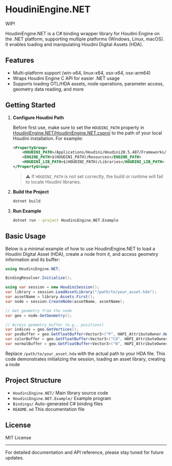 # HoudiniEngine.NET

WIP!

HoudiniEngine.NET is a C# binding wrapper library for Houdini Engine on the .NET platform, supporting multiple platforms (Windows, Linux, macOS). It enables loading and manipulating Houdini Digital Assets (HDA).

## Features

- Multi-platform support (win-x64, linux-x64, osx-x64, osx-arm64)
- Wraps Houdini Engine C API for easier .NET usage
- Supports loading OTL/HDA assets, node operations, parameter access, geometry data reading, and more

## Getting Started

1. **Configure Houdini Path**

   Before first use, make sure to set the `HOUDINI_PATH` property in [HoudiniEngine.NET/HoudiniEngine.NET.csproj](HoudiniEngine.NET/HoudiniEngine.NET.csproj) to the path of your local Houdini installation. For example:

   ```xml
   <PropertyGroup>
       <HOUDINI_PATH>/Applications/Houdini/Houdini20.5.487/Frameworks/Houdini.framework/Versions/20.5</HOUDINI_PATH>
       <ENGINE_PATH>$(HOUDINI_PATH)/Resources</ENGINE_PATH>
       <HOUDINI_LIB_PATH>$(HOUDINI_PATH)/Libraries</HOUDINI_LIB_PATH>
   </PropertyGroup>
   ```

   > ⚠️ If `HOUDINI_PATH` is not set correctly, the build or runtime will fail to locate Houdini libraries.

2. **Build the Project**

   ```sh
   dotnet build
   ```

3. **Run Example**

   ```sh
   dotnet run --project HoudiniEngine.NET.Example
   ```

## Basic Usage

Below is a minimal example of how to use HoudiniEngine.NET to load a Houdini Digital Asset (HDA), create a node from it, and access geometry information and its buffer:

```csharp
using HoudiniEngine.NET;

BindingResolver.Initialize();

using var session = new HoudiniSession();
var library = session.LoadAssetLibrary("/path/to/your_asset.hda");
var assetName = library.Assets.First();
var node = session.CreateNode(assetName, assetName);

// Get geometry from the node
var geo = node.GetGeometry();

// Access geometry buffer (e.g., positions)
var indices = geo.GetVertices();
var posBuffer = geo.GetFloatBuffer<Vector3>("P", HAPI_AttributeOwner.HAPI_ATTROWNER_POINT);
var colorBuffer = geo.GetFloatBuffer<Vector3>("Cd", HAPI_AttributeOwner.HAPI_ATTROWNER_POINT);
var normalBuffer = geo.GetFloatBuffer<Vector3>("N", HAPI_AttributeOwner.HAPI_ATTROWNER_VERTEX);
```

Replace `/path/to/your_asset.hda` with the actual path to your HDA file. This code demonstrates initializing the session, loading an asset library, creating a node

## Project Structure

- `HoudiniEngine.NET/` Main library source code
- `HoudiniEngine.NET.Example/` Example program
- `Bindings/` Auto-generated C# binding files
- `README.md` This documentation file

## License

MIT License

---

For detailed documentation and API reference, please stay tuned for future updates.


